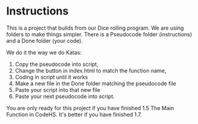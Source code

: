 # Instructions

This is a project that builds from our Dice rolling program. 
We are using folders to make things simpler. There is a 
Pseudocode folder (instructions) and a Done folder (your code).

We do it the way we do Katas: 
1. Copy the pseudocode into script, 
2. Change the button in index.html to match the function name, 
3. Coding in script until it works
4. Make a new file in the Done folder matching the pseudocode file
5. Paste your script into that new file
6. Paste your next pseudocode into script.

You are only ready for this project if you have finished 
1.5 The Main Function in CodeHS.  It's better if you have
finished 1.7.  